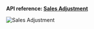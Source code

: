 <strong>API reference: <a href="/api/process_sales_adjustment/">Sales Adjustment</a></strong>

<img src="/img/pos/flows/sales-adjustment.png" alt="Sales Adjustment">

